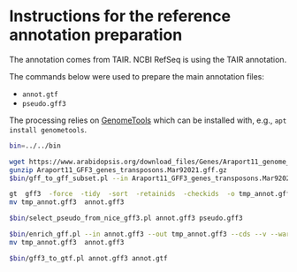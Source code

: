 # Instructions for the reference annotation preparation

The annotation comes from TAIR. NCBI RefSeq is using the TAIR annotation.

The commands below were used to prepare the main annotation files:

* `annot.gtf`
* `pseudo.gff3`

The processing relies on [GenomeTools](http://genometools.org/) which can be installed with, e.g., `apt install genometools`.

```bash
bin=../../bin

wget https://www.arabidopsis.org/download_files/Genes/Araport11_genome_release/archived/Araport11_GFF3_genes_transposons.Mar92021.gff.gz
gunzip Araport11_GFF3_genes_transposons.Mar92021.gff.gz
$bin/gff_to_gff_subset.pl --in Araport11_GFF3_genes_transposons.Mar92021.gff --out annot.gff3 --list list.tbl --col 2

gt  gff3  -force  -tidy  -sort  -retainids  -checkids  -o tmp_annot.gff3  annot.gff3
mv tmp_annot.gff3  annot.gff3

$bin/select_pseudo_from_nice_gff3.pl annot.gff3 pseudo.gff3

$bin/enrich_gff.pl --in annot.gff3 --out tmp_annot.gff3 --cds --v --warnings
mv tmp_annot.gff3  annot.gff3

$bin/gff3_to_gtf.pl annot.gff3 annot.gtf
```
